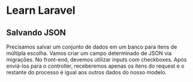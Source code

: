 # Learn Laravel


## Salvando JSON

Precisamos salvar um conjunto de dados em um banco para itens de múltipla escolha. 
Vamos criar um campo determinado de JSON via migrações. No front-end, devemos utilizar inputs com checkboxes. 
Após enviá-los para o controller, receberemos apenas os itens do request e o restante do processo é igual aos outros dados do nosso modelo.